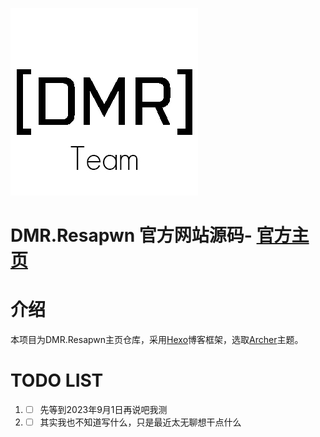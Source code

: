 ![](https://github.com/DMR-Team/DMR-Team.github.io/blob/main/themes/archer/source/avatar/DMRT.jpg?raw=true#pic_center)

DMR.Resapwn  官方网站源码- [官方主页](https://DMR.gg)
=========================

介绍
=========================
本项目为DMR.Resapwn主页仓库，采用[Hexo](https://Hexo.io)博客框架，选取[Archer](https://github.com/fi3ework/hexo-theme-archer/)主题。

TODO LIST
=========================
1. - [ ] 先等到2023年9月1日再说吧我测
2. - [ ] 其实我也不知道写什么，只是最近太无聊想干点什么